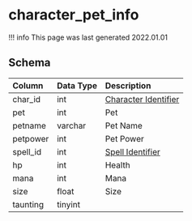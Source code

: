 # character_pet_info

!!! info
	This page was last generated 2022.01.01

## Schema

| Column | Data Type | Description |
| :--- | :--- | :--- |
| char_id | int | [Character Identifier](character_data.md) |
| pet | int | Pet |
| petname | varchar | Pet Name |
| petpower | int | Pet Power |
| spell_id | int | [Spell Identifier](../../schema/spells/spells_new.md) |
| hp | int | Health |
| mana | int | Mana |
| size | float | Size |
| taunting | tinyint |  |

